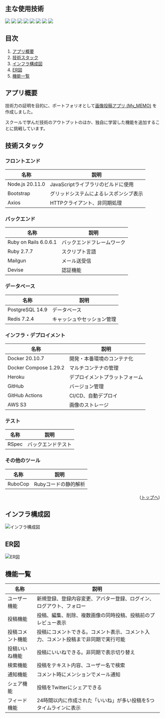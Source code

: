<div id="top"></div>

## 主な使用技術
<!-- シールド一覧 -->
<p style="display: inline">
  <!-- フロントエンドのフレームワーク一覧 -->
  <img src="https://img.shields.io/badge/-Node.js-000000.svg?logo=node.js&style=for-the-badge">
  <!-- フロントエンドの言語一覧 -->
  <img src="https://img.shields.io/badge/-Javascript-000.svg?logo=javascript&style=for-the-badge">
  <!-- バックエンドのフレームワーク一覧 -->
  <img src="https://img.shields.io/badge/-Rails-CC0000.svg?logo=rails&style=for-the-badge">
  <!-- バックエンドの言語一覧 -->
  <img src="https://img.shields.io/badge/-Ruby-CC342D.svg?logo=ruby&style=for-the-badge">
  <!-- ミドルウェア一覧 -->
  <img src="https://img.shields.io/badge/-Postgresql-234.svg?logo=postgresql&style=for-the-badge">
  <img src="https://img.shields.io/badge/-Redis-333.svg?logo=redis&style=for-the-badge">
  <!-- インフラ一覧 -->
  <img src="https://img.shields.io/badge/-Docker-1488C6.svg?logo=docker&style=for-the-badge">
  <img src="https://img.shields.io/badge/-Heroku-430098.svg?logo=heroku&style=for-the-badge">

</p>

## 目次

1. [アプリ概要](#アプリ概要)
2. [技術スタック](#技術スタック)
3. [インフラ構成図](#インフラ構成図)
4. [ER図](#ER図)
5. [機能一覧](#機能一覧)

## アプリ概要
技術力の証明を目的に、ポートフォリオとして[画像投稿アプリ (My_MEMO)](https://kumazaki-insta-app-f96286e3999e.herokuapp.com/users/sign_in) を作成しました。 

スクールで学んだ技術のアウトプットのほか、独自に学習した機能を追加することに挑戦しています。

## 技術スタック
<!-- 言語、フレームワーク、ミドルウェア、インフラの一覧とバージョンを記載 -->
### フロントエンド
| 名称          | 説明                                     |
| ------------- | ------------------------------       |
| Node.js  20.11.0|  JavaScriptライブラリのビルドに使用         |
| Bootstrap       | グリッドシステムによるレスポンシブ表示        |
|Axios            | HTTPクライアント、非同期処理           |

### バックエンド
| 名称                    |     説明             |
| -------------           | --------------         |
| Ruby on Rails  6.0.6.1|  バックエンドフレームワーク      |
| Ruby 2.7.7            |   スクリプト言語        |
|Mailgun                |      メール送受信    |
|Devise                  | 認証機能             |  

### データベース
| 名称               | 説明                             |
| ---------        | -------------------------------- |
| PostgreSQL 14.9  | データベース              |
| Redis  7.2.4     |キャッシュやセッション管理 |

### インフラ・デプロイメント
| 名称            | 説明                                       |
| --------------- | ------------------------------            |
| Docker 20.10.7           | 開発・本番環境のコンテナ化             |
| Docker Compose  1.29.2   |  マルチコンテナの管理                 |
| Heroku                   | デプロイメントプラットフォーム             |
| GitHub                   | バージョン管理                       |
|GitHub Actions            |CI/CD、自動デプロイ|
|AWS S3                    |画像のストレージ|

### テスト
| 名称      | 説明           |
| --------- | -------------- |
| RSpec     | バックエンドテスト |

### その他のツール
| 名称          | 説明                           |
| ------------- | ------------------------------ |
| RuboCop       | Rubyコードの静的解析           |

<p align="right">(<a href="#top">トップへ</a>)</p>

## インフラ構成図
![インフラ構成図](https://github.com/kumazaki-y/kumazaki-insta-app/assets/139770475/07c2efac-d86e-40ef-a1ac-7a0f814565df)


## ER図
![ER図](https://github.com/kumazaki-y/kumazaki-insta-app/assets/139770475/0a87b02c-dbb2-4603-8003-10d262b1dfbe)


## 機能一覧
| 名称          | 説明                           |
| ------------- | ------------------------------ |
| ユーザー機能       | 	新規登録、登録内容変更、アバター登録、ログイン、ログアウト、フォロー          |
|投稿機能|投稿、編集、削除、複数画像の同時投稿、投稿前のプレビュー表示|
|投稿コメント機能|投稿にコメントできる。コメント表示、コメント入力、コメント投稿まで非同期で実行可能|
|投稿いいね機能|投稿にいいねできる。非同期で表示切り替え|
|検索機能|投稿をテキスト内容、ユーザー名で検索|
|通知機能|コメント時にメンションでメール通知|
|シェア機能|投稿をTwitterにシェアできる|
|フィード機能|24時間以内に作成された「いいね」が多い投稿を5つタイムラインに表示|
